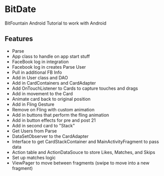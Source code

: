 # BitDate
BitFountain Android Tutorial to work with Android

## Features
* Parse
* App class to handle on app start stuff
* FaceBook log in integration
* Facebook log in creates Parse User
* Pull in additional FB Info
* Add in User class and DAO
* Add in CardContainers and CardAdapter
* Add OnTouchListener to Cards to capture touches and drags
* Add in movement to the Card
* Animate card back to original position
* Add in Fling Gesture
* Remove on Fling with custom animation
* Add in buttons that perform the fling animation
* Add in button effects for pre and post 21
* Add in second card to "Stack"
* Get Users from Parse
* DataSetObserver to the CardAdapter
* Interface to get CardStackContainer and MainActivityFragment to pass data
* Action table and ActionDataSouce to store Likes, Matches, and Skips
* Set up matches logic
* ViewPager to move between fragments (swipe to move into a new fragment)